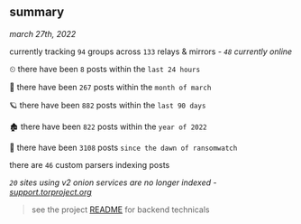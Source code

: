 
## summary
_march 27th, 2022_

currently tracking `94` groups across `133` relays & mirrors - _`48` currently online_

⏲ there have been `8` posts within the `last 24 hours`

🦈 there have been `267` posts within the `month of march`

🪐 there have been `882` posts within the `last 90 days`

🏚 there have been `822` posts within the `year of 2022`

🦕 there have been `3108` posts `since the dawn of ransomwatch`

there are `46` custom parsers indexing posts

_`20` sites using v2 onion services are no longer indexed - [support.torproject.org](https://support.torproject.org/onionservices/v2-deprecation/)_

> see the project [README](https://github.com/thetanz/ransomwatch#ransomwatch--) for backend technicals
